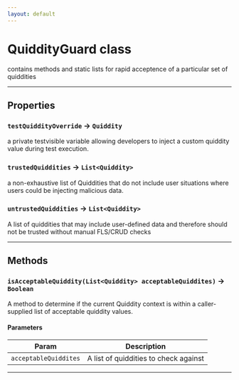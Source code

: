 ```yaml
---
layout: default
---
```

# QuiddityGuard class

contains methods and static lists for rapid acceptence of a particular set of quiddities

---
## Properties

### `testQuiddityOverride` → `Quiddity`

a private testvisible variable allowing developers to inject a custom quiddity value during test execution.

### `trustedQuiddities` → `List<Quiddity>`

a non-exhaustive list of Quiddities that do not include user situations where users could be injecting malicious data.

### `untrustedQuiddities` → `List<Quiddity>`

A list of quiddities that may include user-defined data and therefore should not be trusted without manual FLS/CRUD checks

---
## Methods
### `isAcceptableQuiddity(List<Quiddity> acceptableQuiddites)` → `Boolean`

A method to determine if the current Quiddity context is within a caller-supplied list of acceptable quiddity values.

#### Parameters
|Param|Description|
|-----|-----------|
|`acceptableQuiddites` |  A list of quiddities to check against |

---
